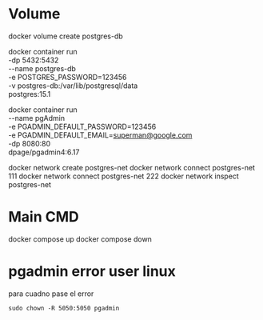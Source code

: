 # Volume

docker volume create postgres-db


docker container run \
-dp 5432:5432 \
--name postgres-db \
-e POSTGRES_PASSWORD=123456 \
-v postgres-db:/var/lib/postgresql/data \
postgres:15.1

docker container run \
--name pgAdmin \
-e PGADMIN_DEFAULT_PASSWORD=123456 \
-e PGADMIN_DEFAULT_EMAIL=superman@google.com \
-dp 8080:80 \
dpage/pgadmin4:6.17

docker network create postgres-net
docker network connect postgres-net 111
docker network connect postgres-net 222
docker network inspect postgres-net

# Main CMD

docker compose up
docker compose down

# pgadmin error user linux
para cuadno pase el error

`sudo chown -R 5050:5050 pgadmin`
